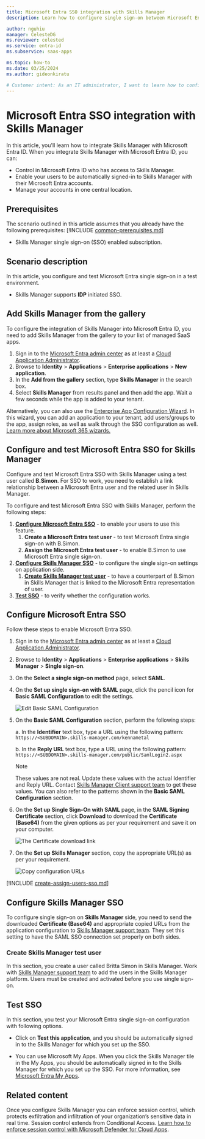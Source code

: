 ```yaml
---
title: Microsoft Entra SSO integration with Skills Manager
description: Learn how to configure single sign-on between Microsoft Entra ID and Skills Manager.

author: nguhiu
manager: CelesteDG
ms.reviewer: celested
ms.service: entra-id
ms.subservice: saas-apps

ms.topic: how-to
ms.date: 03/25/2024
ms.author: gideonkiratu

# Customer intent: As an IT administrator, I want to learn how to configure single sign-on between Microsoft Entra ID and Skills Manager so that I can control who has access to Skills Manager, enable automatic sign-in with Microsoft Entra accounts, and manage my accounts in one central location.
---
```

# Microsoft Entra SSO integration with Skills Manager

In this article,  you'll learn how to integrate Skills Manager with Microsoft Entra ID. When you integrate Skills Manager with Microsoft Entra ID, you can:

* Control in Microsoft Entra ID who has access to Skills Manager.
* Enable your users to be automatically signed-in to Skills Manager with their Microsoft Entra accounts.
* Manage your accounts in one central location.

## Prerequisites
The scenario outlined in this article assumes that you already have the following prerequisites:
[!INCLUDE [common-prerequisites.md](~/identity/saas-apps/includes/common-prerequisites.md)]
* Skills Manager single sign-on (SSO) enabled subscription.

## Scenario description

In this article,  you configure and test Microsoft Entra single sign-on in a test environment.

* Skills Manager supports **IDP** initiated SSO.

## Add Skills Manager from the gallery

To configure the integration of Skills Manager into Microsoft Entra ID, you need to add Skills Manager from the gallery to your list of managed SaaS apps.

1. Sign in to the [Microsoft Entra admin center](https://entra.microsoft.com) as at least a [Cloud Application Administrator](~/identity/role-based-access-control/permissions-reference.md#cloud-application-administrator).
1. Browse to **Identity** > **Applications** > **Enterprise applications** > **New application**.
1. In the **Add from the gallery** section, type **Skills Manager** in the search box.
1. Select **Skills Manager** from results panel and then add the app. Wait a few seconds while the app is added to your tenant.

 Alternatively, you can also use the [Enterprise App Configuration Wizard](https://portal.office.com/AdminPortal/home?Q=Docs#/azureadappintegration). In this wizard, you can add an application to your tenant, add users/groups to the app, assign roles, as well as walk through the SSO configuration as well. [Learn more about Microsoft 365 wizards.](/microsoft-365/admin/misc/azure-ad-setup-guides)

<a name='configure-and-test-azure-ad-sso-for-skills-manager'></a>

## Configure and test Microsoft Entra SSO for Skills Manager

Configure and test Microsoft Entra SSO with Skills Manager using a test user called **B.Simon**. For SSO to work, you need to establish a link relationship between a Microsoft Entra user and the related user in Skills Manager.

To configure and test Microsoft Entra SSO with Skills Manager, perform the following steps:

1. **[Configure Microsoft Entra SSO](#configure-azure-ad-sso)** - to enable your users to use this feature.
    1. **Create a Microsoft Entra test user** - to test Microsoft Entra single sign-on with B.Simon.
    1. **Assign the Microsoft Entra test user** - to enable B.Simon to use Microsoft Entra single sign-on.
1. **[Configure Skills Manager SSO](#configure-skills-manager-sso)** - to configure the single sign-on settings on application side.
    1. **[Create Skills Manager test user](#create-skills-manager-test-user)** - to have a counterpart of B.Simon in Skills Manager that is linked to the Microsoft Entra representation of user.
1. **[Test SSO](#test-sso)** - to verify whether the configuration works.

<a name='configure-azure-ad-sso'></a>

## Configure Microsoft Entra SSO

Follow these steps to enable Microsoft Entra SSO.

1. Sign in to the [Microsoft Entra admin center](https://entra.microsoft.com) as at least a [Cloud Application Administrator](~/identity/role-based-access-control/permissions-reference.md#cloud-application-administrator).
1. Browse to **Identity** > **Applications** > **Enterprise applications** > **Skills Manager** > **Single sign-on**.
1. On the **Select a single sign-on method** page, select **SAML**.
1. On the **Set up single sign-on with SAML** page, click the pencil icon for **Basic SAML Configuration** to edit the settings.

   ![Edit Basic SAML Configuration](common/edit-urls.png)

1. On the **Basic SAML Configuration** section, perform the following steps:

    a. In the **Identifier** text box, type a URL using the following pattern:
    `https://<SUBDOMAIN>.skills-manager.com/kennametal`

    b. In the **Reply URL** text box, type a URL using the following pattern:
    `https://<SUBDOMAIN>.skills-manager.com/public/SamlLogin2.aspx`

	> [!NOTE]
	> These values are not real. Update these values with the actual Identifier and Reply URL. Contact [Skills Manager Client support team](https://www.ibm.com/support/uk/?lnk=msu_uk) to get these values. You can also refer to the patterns shown in the **Basic SAML Configuration** section.

1. On the **Set up Single Sign-On with SAML** page, in the **SAML Signing Certificate** section, click **Download** to download the **Certificate (Base64)** from the given options as per your requirement and save it on your computer.

	![The Certificate download link](common/certificatebase64.png)

1. On the **Set up Skills Manager** section, copy the appropriate URL(s) as per your requirement.

	![Copy configuration URLs](common/copy-configuration-urls.png)

<a name='create-an-azure-ad-test-user'></a>

[!INCLUDE [create-assign-users-sso.md](~/identity/saas-apps/includes/create-assign-users-sso.md)]

## Configure Skills Manager SSO

To configure single sign-on on **Skills Manager** side, you need to send the downloaded **Certificate (Base64)** and appropriate copied URLs from the application configuration to [Skills Manager support team](https://www.ibm.com/support/uk/?lnk=msu_uk). They set this setting to have the SAML SSO connection set properly on both sides.

### Create Skills Manager test user

In this section, you create a user called Britta Simon in Skills Manager. Work with [Skills Manager support team](https://www.ibm.com/support/uk/?lnk=msu_uk) to add the users in the Skills Manager platform. Users must be created and activated before you use single sign-on.

## Test SSO

In this section, you test your Microsoft Entra single sign-on configuration with following options.

* Click on **Test this application**, and you should be automatically signed in to the Skills Manager for which you set up the SSO.

* You can use Microsoft My Apps. When you click the Skills Manager tile in the My Apps, you should be automatically signed in to the Skills Manager for which you set up the SSO. For more information, see [Microsoft Entra My Apps](/azure/active-directory/manage-apps/end-user-experiences#azure-ad-my-apps).

## Related content

Once you configure Skills Manager you can enforce session control, which protects exfiltration and infiltration of your organization’s sensitive data in real time. Session control extends from Conditional Access. [Learn how to enforce session control with Microsoft Defender for Cloud Apps](/cloud-app-security/proxy-deployment-aad).
